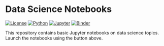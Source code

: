 # Data Science Notebooks

[![License](https://img.shields.io/github/license/shoaibulhaque/Intro-to-Datascience?style=for-the-badge)](https://github.com/shoaibulhaque/Intro-to-Datascience/blob/main/LICENSE)
[![Python](https://img.shields.io/badge/python-%20%7C%20-blue.svg?style=for-the-badge&logo=python)](https://www.python.org/)
[![Jupyter](https://img.shields.io/badge/Jupyter-Notebooks-orange.svg?style=for-the-badge&logo=jupyter)](https://jupyter.org/try)
[![Binder](https://img.shields.io/badge/Launch-Notebooks-brightgreen.svg?style=for-the-badge&logo=binder)](https://mybinder.org/v2/gh/shoaibulhaque/Intro-to-Datascience/main?urlpath=lab)


This repository contains basic Jupyter notebooks on data science topics. Launch the notebooks using the button above.
